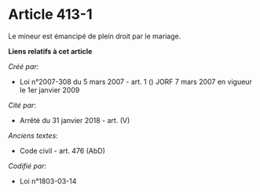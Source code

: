 # Article 413-1

Le mineur est émancipé de plein droit par le mariage.

**Liens relatifs à cet article**

_Créé par_:

  - Loi n°2007-308 du 5 mars 2007 - art. 1 () JORF 7 mars 2007 en vigueur le 1er janvier 2009

_Cité par_:

  - Arrêté du 31 janvier 2018 - art. (V)

_Anciens textes_:

  - Code civil - art. 476 (AbD)

_Codifié par_:

  - Loi n°1803-03-14
